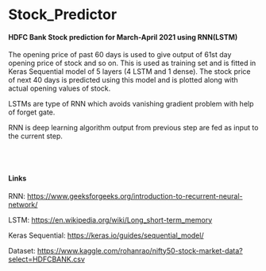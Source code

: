 # Stock_Predictor
#### HDFC Bank Stock prediction for March-April 2021 using RNN(LSTM)

The opening price of past 60 days is used to give output of 61st day opening price of stock and so on. This is used as training set and is fitted in Keras Sequential model of 5 layers (4 LSTM and 1 dense). The stock price of next 40 days is predicted using this model and is plotted along with actual opening values of stock.

LSTMs are type of RNN which avoids vanishing gradient problem with help of forget gate.

RNN is deep learning algorithm output from previous step are fed as input to the current step.
 
 
<br /> 
<br /> 
  
#### Links

RNN: https://www.geeksforgeeks.org/introduction-to-recurrent-neural-network/

LSTM: https://en.wikipedia.org/wiki/Long_short-term_memory 

Keras Sequential: https://keras.io/guides/sequential_model/ 

Dataset: https://www.kaggle.com/rohanrao/nifty50-stock-market-data?select=HDFCBANK.csv 


